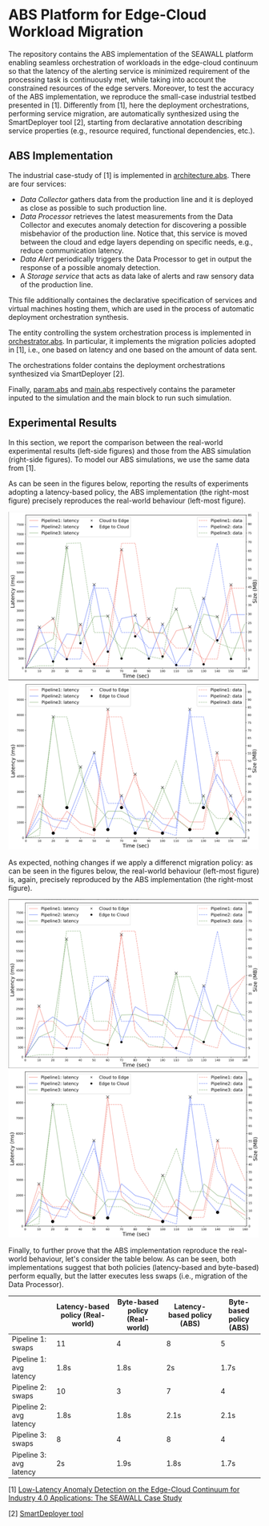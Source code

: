 # ABS Platform for Edge-Cloud Workload Migration

The repository contains the ABS implementation of the SEAWALL platform enabling seamless orchestration of workloads in the edge-cloud continuum so that the latency of the alerting service is minimized requirement of the processing task is continuously met, while taking into account the constrained resources of the edge servers. Moreover, to test the accuracy of the ABS implementation, we reproduce the small-case industrial testbed presented in [1]. Differently from [1], here the deployment orchestrations, performing service migration, are automatically synthesized using the SmartDeployer tool [2], starting from declarative annotation describing service properties (e.g., resource required, functional dependencies, etc.).

## ABS Implementation

The industrial case-study of [1] is implemented in [architecture.abs](./architecture.abs). There are four services: 
- *Data Collector* gathers data from the production line and it is deployed as close as possible to such production line.
- *Data Processor* retrieves the latest measurements from the Data Collector and executes anomaly detection for discovering a possible misbehavior of the production line. Notice that, this service is moved between the cloud and edge layers depending on specific needs, e.g., reduce communication latency.
- *Data Alert* periodically triggers the Data Processor to get in output the response of a possible anomaly detection.
- A *Storage service* that acts as data lake of alerts and raw sensory data of the production line.
  
This file additionally containes the declarative specification of services and virtual machines hosting them, which are used in the process of automatic deployment orchestration synthesis.

The entity controlling the system orchestration process is implemented in [orchestrator.abs](./orchestrator.abs). In particular, it implements the migration policies adopted in [1], i.e., one based on latency and one based on the amount of data sent. 

The orchestrations folder contains the deployment orchestrations synthesized via SmartDeployer [2].

Finally, [param.abs](./param.abs) and [main.abs](./main.abs) respectively contains the parameter inputed to the simulation and the main block to run such simulation.

## Experimental Results

In this section, we report the comparison between the real-world experimental results (left-side figures) and those from the ABS simulation (right-side figures). To model our ABS simulations, we use the same data from [1].

As can be seen in the figures below, reporting the results of experiments adopting a latency-based policy, the ABS implementation (the right-most figure) precisely reproduces the real-world behaviour (left-most figure).

<img src="images/readme/rw_latency.png" alt="Real-world implementation" width="500"/> <img src="images/readme/abs_latency.png" alt="ABS implementation" width="500"/>

As expected, nothing changes if we apply a differenct migration policy: as can be seen in the figures below, the real-world behaviour (left-most figure) is, again, precisely reproduced by the ABS implementation (the right-most figure).

<img src="images/readme/rw_byte.png" alt="Real-world implementation" width="500"/> <img src="images/readme/abs_byte.png" alt="ABS implementation" width="500"/>

Finally, to further prove that the ABS implementation reproduce the real-world behaviour, let's consider the table below. As can be seen, both implementations suggest that both policies (latency-based and byte-based) perform equally, but the latter executes less swaps (i.e., migration of the Data Processor).

| | Latency-based policy (Real-world) | Byte-based policy (Real-world)| Latency-based policy (ABS) | Byte-based policy (ABS)|
|-----------------|-----------------|-----------------|-----------------|-----------------|
| Pipeline 1: swaps |11 | 4 | 8 | 5 |
| Pipeline 1: avg latency | 1.8s | 1.8s | 2s | 1.7s |
| Pipeline 2: swaps | 10 | 3 | 7 | 4 |
| Pipeline 2: avg latency | 1.8s | 1.8s | 2.1s | 2.1s |
| Pipeline 3: swaps | 8 | 4 | 8 | 4 |
| Pipeline 3: avg latency | 2s | 1.9s | 1.8s | 1.7s |

[1] [Low-Latency Anomaly Detection on the Edge-Cloud Continuum for Industry 4.0 Applications: The SEAWALL Case Study](https://ieeexplore.ieee.org/abstract/document/9945851)

[2] [SmartDeployer tool](https://github.com/jacopoMauro/abs_deployer)
